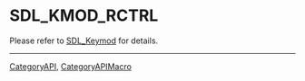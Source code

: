 # SDL_KMOD_RCTRL

Please refer to [SDL_Keymod](SDL_Keymod) for details.

----
[CategoryAPI](CategoryAPI), [CategoryAPIMacro](CategoryAPIMacro)

